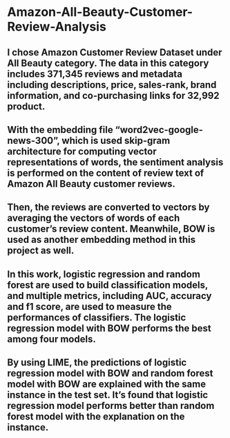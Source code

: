 # Amazon-All-Beauty-Customer-Review-Analysis
## I chose Amazon Customer Review Dataset under All Beauty category. The data in this category includes 371,345 reviews and metadata including descriptions, price, sales-rank, brand information, and co-purchasing links for 32,992 product. 
## With the embedding file “word2vec-google-news-300”, which is used skip-gram architecture for computing vector representations of words, the sentiment analysis is performed on the content of review text of Amazon All Beauty customer reviews. 
## Then, the reviews are converted to vectors by averaging the vectors of words of each customer’s review content. Meanwhile, BOW is used as another embedding method in this project as well.
## In this work, logistic regression and random forest are used to build classification models, and multiple metrics, including AUC, accuracy and f1 score, are used to measure the performances of classifiers. The logistic regression model with BOW performs the best among four models. 
## By using LIME, the predictions of logistic regression model with BOW and random forest model with BOW are explained with the same instance in the test set. It’s found that logistic regression model performs better than random forest model with the explanation on the instance.
